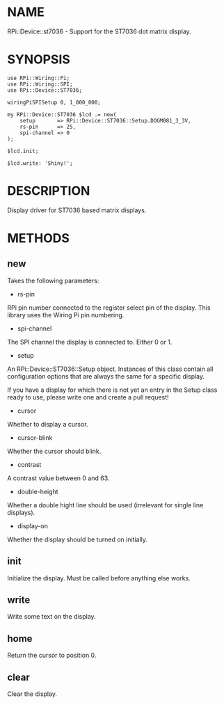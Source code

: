 NAME
====

RPi::Device::st7036 - Support for the ST7036 dot matrix display.

SYNOPSIS
========

    use RPi::Wiring::Pi;
    use RPi::Wiring::SPI;
    use RPi::Device::ST7036;

    wiringPiSPISetup 0, 1_000_000;

    my RPi::Device::ST7036 $lcd .= new(
        setup       => RPi::Device::ST7036::Setup.DOGM081_3_3V,
        rs-pin      => 25,
        spi-channel => 0
    );

    $lcd.init;

    $lcd.write: 'Shiny!';

DESCRIPTION
===========

Display driver for ST7036 based matrix displays.

METHODS
=======

new
---

Takes the following parameters:

  * rs-pin

RPi pin number connected to the register select pin of the display. This library uses the Wiring Pi pin numbering.

  * spi-channel

The SPI channel the display is connected to. Either 0 or 1.

  * setup

An RPi::Device::ST7036::Setup object. Instances of this class contain all configuration options that are always the same for a specific display.

If you have a display for which there is not yet an entry in the Setup class ready to use, please write one and create a pull request!

  * cursor

Whether to display a cursor.

  * cursor-blink

Whether the cursor should blink.

  * contrast

A contrast value between 0 and 63.

  * double-height

Whether a double hight line should be used (irrelevant for single line displays).

  * display-on

Whether the display should be turned on initially.

init
----

Initialize the display. Must be called before anything else works.

write
-----

Write some text on the display.

home
----

Return the cursor to position 0.

clear
-----

Clear the display.
